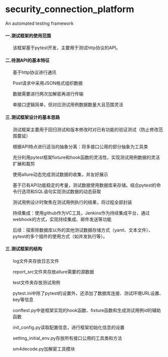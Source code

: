 # security_connection_platform
An automated testing framework
<html>
  <H4> 一.测试框架的使用范围</h4>
    <ul>该框架基于pytest开发，主要用于测试http协议的API。</ul>
  <H4>二.待测API的基本特征</h4>
    <ul>基于http协议进行通讯</ul>
    <ul>Post请求中采用JSON格式组织数据</ul>
    <ul>数据需要进行两次加解密再进行传输</ul>
    <ul>单接口逻辑简单，但对应测试用例数据数量大且范围灵活</ul>
  <H4>三.测试框架设计的基本思路</h4>
    <ul>测试框架主要用于回归测试和版本修改时对已有功能的验证测试（防止修改范围蔓延）</ul>
    <ul>根据API特点进行适当的抽象分离：将多接口公用的部分抽象为工具类</ul>
    <ul>充分利用pytest框架fixture和hook函数的灵活性，实现测试用例数据的灵活扩展和裁剪</ul>
    <ul>使用allure动态完成测试数据的收集，并友好展示</ul>
    <ul>基于已有API功能稳定的考量，测试数据使用数据库来存储。结合pytest的命令行选项和SQL语句实现测试数据的动态获取</ul>
    <ul>测试用例设计时聚焦在测试用例执行的结果，将过程全部封装</ul>
    <ul>持续集成：使用github作为VC工具，Jenkins作为持续集成平台，通过webhook的方式，实现持续集成、邮件发送等功能</ul>
    <ul>后续：探索除数据库以外的其他测试数据存储方式（yaml、文本文件）、pytest的多个插件的使用方式（如并发执行等）。</ul>
  
  <H4>三.测试框架的结构</h4>
    <ul>log文件夹存放日志文件</ul>
    <ul>report_src文件夹存放allure需要的源数据</ul>
    <ul>test文件夹存放测试用例</ul>
    <ul>pytest.ini中除了pytest的设置外，还添加了数据库连接、测试环境URL设置、key等信息</ul>
    <ul>conftest.py中是框架实现的hook函数、fixture函数和生成测试用例id的辅助函数</ul>
    <ul>init_config.py读取配置信息，进行框架初始化信息的设置</ul>
    <ul>setting_initial_env.py存放所有接口公用的工具类和方法</ul>
    <ul>sm4decode.py加解密工具模块</ul>
    
</html>
